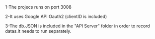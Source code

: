 1-The projecs runs on port 3008

2-It uses Google API Oauth2 (clientID is included)

3-The db.JSON is included in the "API Server" folder in order to record datas.It needs to run separately.


